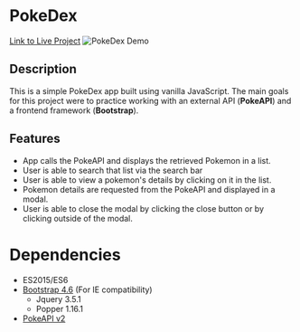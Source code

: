 # PokeDex

[Link to Live Project](https://ryrojas.github.io/js-pokedex/)
![PokeDex Demo](.img/pokedex.gif)

## Description

This is a simple PokeDex app built using vanilla JavaScript. The main goals for this project were to practice working with an external API (**PokeAPI**) and a frontend framework (**Bootstrap**).

## Features

- App calls the PokeAPI and displays the retrieved Pokemon in a list.
- User is able to search that list via the search bar
- User is able to view a pokemon's details by clicking on it in the list.
- Pokemon details are requested from the PokeAPI and displayed in a modal.
- User is able to close the modal by clicking the close button or by clicking outside of the modal.

# Dependencies

- ES2015/ES6
- [Bootstrap 4.6](https://getbootstrap.com/docs/4.6/getting-started/introduction/) (For IE compatibility)
  - Jquery 3.5.1
  - Popper 1.16.1
- [PokeAPI v2](https://pokeapi.co/)

